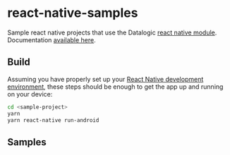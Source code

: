 # react-native-samples
Sample react native projects that use the Datalogic [react native module](https://github.com/datalogic/react-native-datalogic-module).  Documentation [available here](https://datalogic.github.io/reactnative/).

## Build

Assuming you have properly set up your [React Native development environment](https://reactnative.dev/docs/environment-setup), these steps should be enough to get the app up and running on your device:

```bash
cd <sample-project>
yarn
yarn react-native run-android
```

## Samples


